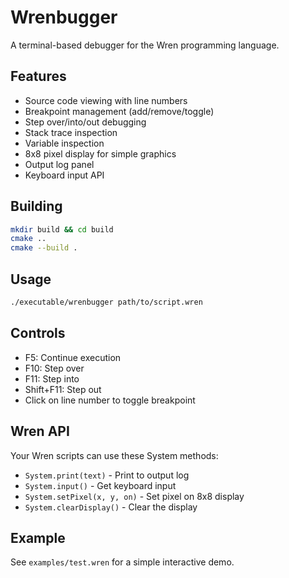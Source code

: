 # Wrenbugger

A terminal-based debugger for the Wren programming language.

## Features

- Source code viewing with line numbers
- Breakpoint management (add/remove/toggle)
- Step over/into/out debugging
- Stack trace inspection
- Variable inspection
- 8x8 pixel display for simple graphics
- Output log panel
- Keyboard input API

## Building

```bash
mkdir build && cd build
cmake ..
cmake --build .
```

## Usage

```bash
./executable/wrenbugger path/to/script.wren
```

## Controls

- F5: Continue execution
- F10: Step over
- F11: Step into
- Shift+F11: Step out
- Click on line number to toggle breakpoint

## Wren API

Your Wren scripts can use these System methods:

- `System.print(text)` - Print to output log
- `System.input()` - Get keyboard input
- `System.setPixel(x, y, on)` - Set pixel on 8x8 display
- `System.clearDisplay()` - Clear the display

## Example

See `examples/test.wren` for a simple interactive demo.
